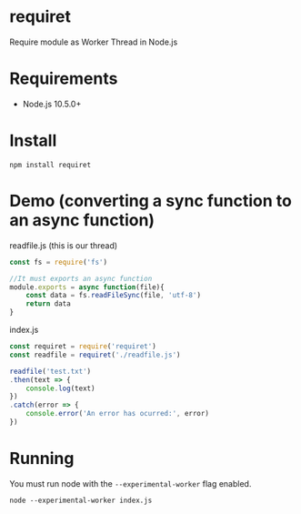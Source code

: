 # requiret
Require module as Worker Thread in Node.js

# Requirements

- Node.js 10.5.0+

# Install
```
npm install requiret
```

# Demo (converting a sync function to an async function)

readfile.js (this is our thread)

```javascript
const fs = require('fs')

//It must exports an async function
module.exports = async function(file){
	const data = fs.readFileSync(file, 'utf-8')
	return data
}
```

index.js
```javascript
const requiret = require('requiret')
const readfile = requiret('./readfile.js')

readfile('test.txt')
.then(text => {
	console.log(text)
})
.catch(error => {
	console.error('An error has ocurred:', error)
})
```

# Running
You must run node with the `--experimental-worker` flag enabled.

```
node --experimental-worker index.js
```
